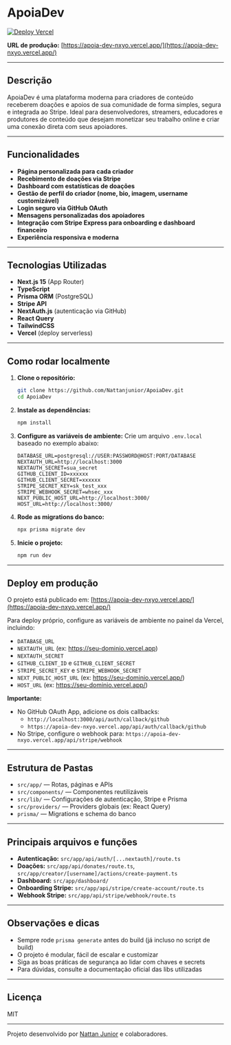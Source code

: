 # ApoiaDev

[![Deploy Vercel](https://vercel.com/button)](https://apoia-dev-nxyo.vercel.app/)

**URL de produção:** [https://apoia-dev-nxyo.vercel.app/](https://apoia-dev-nxyo.vercel.app/)

---

## Descrição
ApoiaDev é uma plataforma moderna para criadores de conteúdo receberem doações e apoios de sua comunidade de forma simples, segura e integrada ao Stripe. Ideal para desenvolvedores, streamers, educadores e produtores de conteúdo que desejam monetizar seu trabalho online e criar uma conexão direta com seus apoiadores.

---

## Funcionalidades
- **Página personalizada para cada criador**
- **Recebimento de doações via Stripe**
- **Dashboard com estatísticas de doações**
- **Gestão de perfil do criador (nome, bio, imagem, username customizável)**
- **Login seguro via GitHub OAuth**
- **Mensagens personalizadas dos apoiadores**
- **Integração com Stripe Express para onboarding e dashboard financeiro**
- **Experiência responsiva e moderna**

---

## Tecnologias Utilizadas
- **Next.js 15** (App Router)
- **TypeScript**
- **Prisma ORM** (PostgreSQL)
- **Stripe API**
- **NextAuth.js** (autenticação via GitHub)
- **React Query**
- **TailwindCSS**
- **Vercel** (deploy serverless)

---

## Como rodar localmente

1. **Clone o repositório:**
   ```bash
   git clone https://github.com/Nattanjunior/ApoiaDev.git
   cd ApoiaDev
   ```
2. **Instale as dependências:**
   ```bash
   npm install
   ```
3. **Configure as variáveis de ambiente:**
   Crie um arquivo `.env.local` baseado no exemplo abaixo:
   ```env
   DATABASE_URL=postgresql://USER:PASSWORD@HOST:PORT/DATABASE
   NEXTAUTH_URL=http://localhost:3000
   NEXTAUTH_SECRET=sua_secret
   GITHUB_CLIENT_ID=xxxxxx
   GITHUB_CLIENT_SECRET=xxxxxx
   STRIPE_SECRET_KEY=sk_test_xxx
   STRIPE_WEBHOOK_SECRET=whsec_xxx
   NEXT_PUBLIC_HOST_URL=http://localhost:3000/
   HOST_URL=http://localhost:3000/
   ```
4. **Rode as migrations do banco:**
   ```bash
   npx prisma migrate dev
   ```
5. **Inicie o projeto:**
   ```bash
   npm run dev
   ```

---

## Deploy em produção
O projeto está publicado em: [https://apoia-dev-nxyo.vercel.app/](https://apoia-dev-nxyo.vercel.app/)

Para deploy próprio, configure as variáveis de ambiente no painel da Vercel, incluindo:
- `DATABASE_URL`
- `NEXTAUTH_URL` (ex: https://seu-dominio.vercel.app)
- `NEXTAUTH_SECRET`
- `GITHUB_CLIENT_ID` e `GITHUB_CLIENT_SECRET`
- `STRIPE_SECRET_KEY` e `STRIPE_WEBHOOK_SECRET`
- `NEXT_PUBLIC_HOST_URL` (ex: https://seu-dominio.vercel.app/)
- `HOST_URL` (ex: https://seu-dominio.vercel.app/)

**Importante:**
- No GitHub OAuth App, adicione os dois callbacks:
  - `http://localhost:3000/api/auth/callback/github`
  - `https://apoia-dev-nxyo.vercel.app/api/auth/callback/github`
- No Stripe, configure o webhook para: `https://apoia-dev-nxyo.vercel.app/api/stripe/webhook`

---

## Estrutura de Pastas
- `src/app/` — Rotas, páginas e APIs
- `src/components/` — Componentes reutilizáveis
- `src/lib/` — Configurações de autenticação, Stripe e Prisma
- `src/providers/` — Providers globais (ex: React Query)
- `prisma/` — Migrations e schema do banco

---

## Principais arquivos e funções
- **Autenticação:** `src/app/api/auth/[...nextauth]/route.ts`
- **Doações:** `src/app/api/donates/route.ts`, `src/app/creator/[username]/actions/create-payment.ts`
- **Dashboard:** `src/app/dashboard/`
- **Onboarding Stripe:** `src/app/api/stripe/create-account/route.ts`
- **Webhook Stripe:** `src/app/api/stripe/webhook/route.ts`

---

## Observações e dicas
- Sempre rode `prisma generate` antes do build (já incluso no script de build)
- O projeto é modular, fácil de escalar e customizar
- Siga as boas práticas de segurança ao lidar com chaves e secrets
- Para dúvidas, consulte a documentação oficial das libs utilizadas

---

## Licença
MIT

---

Projeto desenvolvido por [Nattan Junior](https://github.com/Nattanjunior) e colaboradores.
